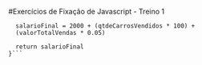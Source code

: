 #Exercícios de Fixação de Javascript - Treino 1

``` function calculaSalario(qtdeCarrosVendidos, valorTotalVendas) {
  salarioFinal = 2000 + (qtdeCarrosVendidos * 100) + 
  (valorTotalVendas * 0.05)
 
  return salarioFinal
}```